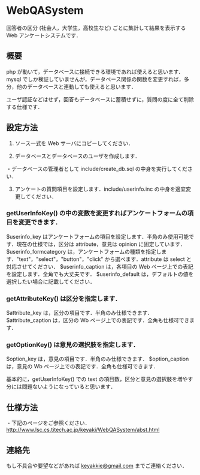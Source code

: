 # WebQASystem
回答者の区分 (社会人，大学生，高校生など) ごとに集計して結果を表示する Web アンケートシステムです．

## 概要
php が動いて，データベースに接続できる環境であれば使えると思います．
mysql でしか検証していませんが，データベース関係の関数を変更すれば，多分，他のデータベースと連動しても使えると思います．

ユーザ認証などはせず，回答もデータベースに蓄積せずに，質問の度に全て削除する仕様です．

## 設定方法
1. ソース一式を Web サーバにコピーしてください．

2. データベースとデータベースのユーザを作成します．

・データベースの管理者として include/create_db.sql の中身を実行してください．

3. アンケートの質問項目を設定します．include/userinfo.inc の中身を適宜変更してください．

### getUserInfoKey() の中の変数を変更すればアンケートフォームの項目を変更できます．
$userinfo_key はアンケートフォームの項目を設定します．半角のみ使用可能です．現在の仕様では，区分は attribute，意見は opinion に固定しています．
$userinfo_formcategory は，アンケートフォームの種類を指定します．"text"，"select"，"button"，"click" から選べます．attribute は select と対応させてください．
$userinfo_caption は，各項目の Web ページ上での表記を設定します．全角でも大丈夫です．
$userinfo_default は，デフォルトの値を選択したい場合に記載してください．

### getAttributeKey() は区分を指定します．
$attribute_key は，区分の項目です．半角のみ仕様できます．
$attribute_caption は，区分の Wb ページ上での表記です．全角も仕様可できます．

### getOptionKey() は意見の選択肢を指定します．
$option_key は，意見の項目です．半角のみ仕様できます．
$option_caption は，意見の Wb ページ上での表記です．全角も仕様可できます．

基本的に，getUserInfoKey() での text の項目数，区分と意見の選択肢を増やす分には問題ないようになっていると思います．

## 仕様方法
・下記のページをご参照ください．
http://www.lsc.cs.titech.ac.jp/keyaki/WebQASystem/abst.html

## 連絡先
もし不具合や要望などがあれば keyakkie@gmail.com までご連絡ください．
